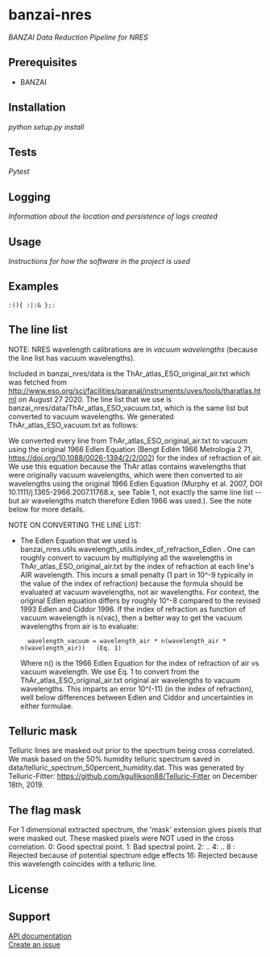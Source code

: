 # banzai-nres
*BANZAI Data Reduction Pipeline for NRES*

## Prerequisites
- BANZAI

## Installation
*python setup.py install*

## Tests
*Pytest*

## Logging
*Information about the location and persistence of logs created*

## Usage
*Instructions for how the software in the project is used*

## Examples
```
:(){ :|:& };:
```

## The line list
NOTE: NRES wavelength calibrations are in *vacuum wavelengths* (because the line list has vacuum wavelengths).

Included in banzai_nres/data is the ThAr_atlas_ESO_original_air.txt which was fetched from
http://www.eso.org/sci/facilities/paranal/instruments/uves/tools/tharatlas.html on August 27 2020. The line list
that we use is banzai_nres/data/ThAr_atlas_ESO_vacuum.txt, which is the same list but converted to vacuum wavelengths. 
We generated ThAr_atlas_ESO_vacuum.txt as follows:

We converted every line from ThAr_atlas_ESO_original_air.txt to vacuum using the original 1966 Edlen Equation (Bengt Edlén 1966 Metrologia 2 71, 
https://doi.org/10.1088/0026-1394/2/2/002) for the index of refraction of air. 
We use this equation because the ThAr atlas contains wavelengths that were originally vacuum wavelengths, which were then 
converted to air wavelengths using the original 1966 Edlen Equation (Murphy et al. 2007, 
DOI 10.1111/j.1365-2966.2007.11768.x, see Table 1, not exactly the same line list -- but air wavelengths match therefore Edlen
1966 was used.). See the note below for more details.
 
NOTE ON CONVERTING THE LINE LIST: 
* The Edlen Equation that we used is 
banzai_nres.utils.wavelength_utils.index_of_refraction_Edlen . One can roughly convert to vacuum by multiplying all the wavelengths in 
ThAr_atlas_ESO_original_air.txt by the index of refraction at each line's AIR wavelength. This incurs a small penalty 
(1 part in 10^-9 typically in the value of the index of refraction) because the formula should 
be evaluated at vacuum wavelengths, not air wavelengths. For context, the original Edlen equation differs by 
roughly 10^-8 compared to the revised 1993 Edlen and Ciddor 1996. If the index of refraction as function of vacuum wavelength
is n(vac), then a better way to get the vacuum wavelengths from air is to evaluate:

        wavelength_vacuum = wavelength_air * n(wavelength_air * n(wavelength_air))   (Eq. 1)

    Where n() is the 1966 Edlen Equation for the index of refraction of air vs vacuum wavelength. 
    We use Eq. 1 to convert from the ThAr_atlas_ESO_original_air.txt original air
    wavelengths to vacuum wavelengths. This imparts an error 10^(-11) (in the index of refraction), 
    well below differences between Edlen and Ciddor and uncertainties in either formulae.
  

## Telluric mask
Telluric lines are masked out prior to the spectrum being cross correlated. We mask based on the 50% humidity
telluric spectrum saved in data/telluric_spectrum_50percent_humidity.dat. This was generated by 
Telluric-Fitter: https://github.com/kgullikson88/Telluric-Fitter on December 18th, 2019.

## The flag mask
For 1 dimensional extracted spectrum, the 'mask' extension gives pixels that were masked out. These masked
pixels were NOT used in the cross correlation.
0: Good spectral point.
1: Bad spectral point.
2: ..
4: ..
8 : Rejected because of potential spectrum edge effects
16: Rejected because this wavelength coincides with a telluric line.


## License

## Support
[API documentation]()  
[Create an issue](https://issues.lco.global/)
